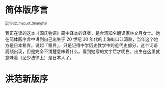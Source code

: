# 简体版序言

<img src="./assets/1932_map_of_Shanghai.jpg" alt="1932_map_of_Shanghai" style="zoom:80%;" />

我正在读的这本《源氏物语》简中译本的译者，是台湾知名翻译家林文月女士。她在简体版序言中讲到自己出生于 20 世纪 30 年代的上海虹口江湾路，当年这个地方是日本租界。说起「租界」，只是记得中学历史教学中的近代史部分，这个词语高频出现，但是完全不清楚意味着什么。看到她写的文字后才明白，出生在这里就意味着（至少法律上）是日本人了。



# 洪范新版序